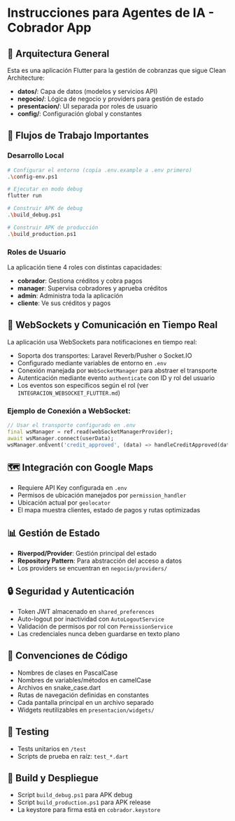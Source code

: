 # Instrucciones para Agentes de IA - Cobrador App

## 📱 Arquitectura General

Esta es una aplicación Flutter para la gestión de cobranzas que sigue Clean Architecture:

- **datos/**: Capa de datos (modelos y servicios API)
- **negocio/**: Lógica de negocio y providers para gestión de estado
- **presentacion/**: UI separada por roles de usuario
- **config/**: Configuración global y constantes

## 🔄 Flujos de Trabajo Importantes

### Desarrollo Local

```bash
# Configurar el entorno (copia .env.example a .env primero)
.\config-env.ps1

# Ejecutar en modo debug
flutter run

# Construir APK de debug
.\build_debug.ps1

# Construir APK de producción
.\build_production.ps1
```

### Roles de Usuario

La aplicación tiene 4 roles con distintas capacidades:
- **cobrador**: Gestiona créditos y cobra pagos
- **manager**: Supervisa cobradores y aprueba créditos
- **admin**: Administra toda la aplicación
- **cliente**: Ve sus créditos y pagos

## 🔌 WebSockets y Comunicación en Tiempo Real

La aplicación usa WebSockets para notificaciones en tiempo real:

- Soporta dos transportes: Laravel Reverb/Pusher o Socket.IO
- Configurado mediante variables de entorno en `.env`
- Conexión manejada por `WebSocketManager` para abstraer el transporte
- Autenticación mediante evento `authenticate` con ID y rol del usuario
- Los eventos son específicos según el rol (ver `INTEGRACION_WEBSOCKET_FLUTTER.md`)

### Ejemplo de Conexión a WebSocket:

```dart
// Usar el transporte configurado en .env
final wsManager = ref.read(webSocketManagerProvider);
await wsManager.connect(userData); 
wsManager.onEvent('credit_approved', (data) => handleCreditApproved(data));
```

## 🗺️ Integración con Google Maps

- Requiere API Key configurada en `.env`
- Permisos de ubicación manejados por `permission_handler`
- Ubicación actual por `geolocator`
- El mapa muestra clientes, estado de pagos y rutas optimizadas

## 📊 Gestión de Estado

- **Riverpod/Provider**: Gestión principal del estado
- **Repository Pattern**: Para abstracción del acceso a datos
- Los providers se encuentran en `negocio/providers/`

## 🔒 Seguridad y Autenticación

- Token JWT almacenado en `shared_preferences`
- Auto-logout por inactividad con `AutoLogoutService`
- Validación de permisos por rol con `PermissionService`
- Las credenciales nunca deben guardarse en texto plano

## 🔄 Convenciones de Código

- Nombres de clases en PascalCase
- Nombres de variables/métodos en camelCase
- Archivos en snake_case.dart
- Rutas de navegación definidas en constantes
- Cada pantalla principal en un archivo separado
- Widgets reutilizables en `presentacion/widgets/`

## 🧪 Testing

- Tests unitarios en `/test`
- Scripts de prueba en raíz: `test_*.dart`

## 📱 Build y Despliegue

- Script `build_debug.ps1` para APK debug
- Script `build_production.ps1` para APK release
- La keystore para firma está en `cobrador.keystore`